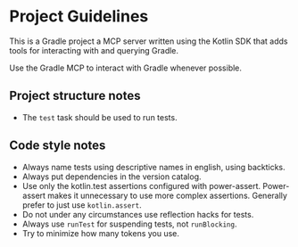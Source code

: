 # Project Guidelines

This is a Gradle project a MCP server written using the Kotlin SDK that adds tools for interacting with and querying Gradle.

Use the Gradle MCP to interact with Gradle whenever possible.

## Project structure notes

* The `test` task should be used to run tests.

## Code style notes

* Always name tests using descriptive names in english, using backticks.
* Always put dependencies in the version catalog.
* Use only the kotlin.test assertions configured with power-assert. Power-assert makes it unnecessary to use more complex assertions. Generally prefer to just use `kotlin.assert`.
* Do not under any circumstances use reflection hacks for tests.
* Always use `runTest` for suspending tests, not `runBlocking`.
* Try to minimize how many tokens you use.
